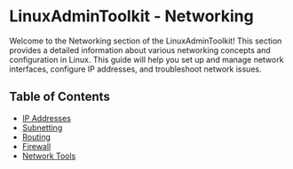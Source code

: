 # LinuxAdminToolkit - Networking

Welcome to the Networking section of the LinuxAdminToolkit! This section provides a detailed information about various networking concepts and configuration in Linux. This guide will help you set up and manage network interfaces, configure IP addresses, and troubleshoot network issues.

## Table of Contents

- [IP Addresses](https://github.com/JenilGajjar20/LinuxAdminToolkit/blob/master/networking/ip_addresses.md)
- [Subnetting](https://github.com/JenilGajjar20/LinuxAdminToolkit/blob/master/networking/subnetting.md)
- [Routing](https://github.com/JenilGajjar20/LinuxAdminToolkit/blob/master/networking/routing.md)
- [Firewall](https://github.com/JenilGajjar20/LinuxAdminToolkit/blob/master/networking/firewall.md)
- [Network Tools](https://github.com/JenilGajjar20/LinuxAdminToolkit/blob/master/networking/network_tools.md)
<!-- - [Network Configuration]() -->
